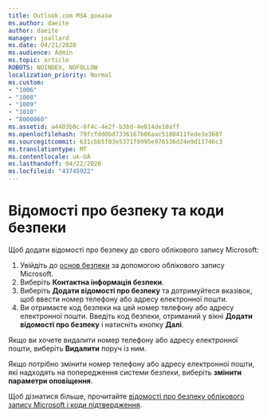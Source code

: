 ```yaml
---
title: Outlook.com MSA докази
ms.author: daeite
author: daeite
manager: joallard
ms.date: 04/21/2020
ms.audience: Admin
ms.topic: article
ROBOTS: NOINDEX, NOFOLLOW
localization_priority: Normal
ms.custom:
- "1006"
- "1008"
- "1009"
- "1010"
- "8000060"
ms.assetid: a4403b0c-6f4c-4e2f-b3bd-4e814de10aff
ms.openlocfilehash: 79fcfdd0bd7336167b06aac5180411fede3e3607
ms.sourcegitcommit: 631cbb5f03e5371f0995e976536d24e9d13746c3
ms.translationtype: MT
ms.contentlocale: uk-UA
ms.lasthandoff: 04/22/2020
ms.locfileid: "43745922"
---
```

# <a name="security-info-and-security-codes"></a>Відомості про безпеку та коди безпеки

Щоб додати відомості про безпеку до свого облікового запису Microsoft:

1. Увійдіть до [основ безпеки](https://account.microsoft.com/security) за допомогою облікового запису Microsoft.
1. Виберіть **Контактна інформація безпеки**.
1. Виберіть **Додати відомості про безпеку** та дотримуйтеся вказівок, щоб ввести номер телефону або адресу електронної пошти.
1. Ви отримаєте код безпеки на цей номер телефону або адресу електронної пошти. Введіть код безпеки, отриманий у вікні **Додати відомості про безпеку** і натисніть кнопку **Далі**.

Якщо ви хочете видалити номер телефону або адресу електронної пошти, виберіть **Видалити** поруч із ним.

Якщо потрібно змінити номер телефону або адресу електронної пошти, які надходять на попередження системи безпеки, виберіть **змінити параметри оповіщення**.

Щоб дізнатися більше, прочитайте [відомості про безпеку облікового запису Microsoft і коди підтвердження](https://support.microsoft.com/help/12428/).